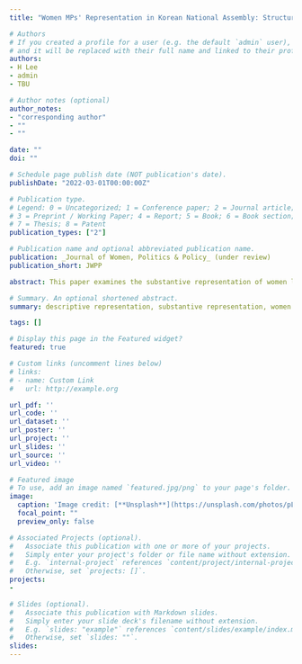 ```yaml
---
title: "Women MPs' Representation in Korean National Assembly: Structural Topic Modeling of the Standing Committees' Minutes"

# Authors
# If you created a profile for a user (e.g. the default `admin` user), write the username (folder name) here 
# and it will be replaced with their full name and linked to their profile.
authors:
- H Lee 
- admin
- TBU

# Author notes (optional)
author_notes:
- "corresponding author"
- ""
- ""

date: ""
doi: ""

# Schedule page publish date (NOT publication's date).
publishDate: "2022-03-01T00:00:00Z"

# Publication type.
# Legend: 0 = Uncategorized; 1 = Conference paper; 2 = Journal article;
# 3 = Preprint / Working Paper; 4 = Report; 5 = Book; 6 = Book section;
# 7 = Thesis; 8 = Patent
publication_types: ["2"]

# Publication name and optional abbreviated publication name.
publication: _Journal of Women, Politics & Policy_ (under review)
publication_short: JWPP

abstract: This paper examines the substantive representation of women lawmakers in the Korean National Assembly (KNA). To accomplish these goals the authors analyze the lawmakers’ gender difference in their deliberations and statements of minutes made by the members of twenty-three standing committees of the nineteenth KNA. The authors find that women members are not only focusing on the issues of traditional concern to women, including education, health and welfare (topics 2, 4, 11), they are also more active than their male counterparts in the deliberation of topics most uncommonly associated with women such as confirmation hearing (topic 17), budget planning and execution (topic 9), and union repression (topic 20). Based on these findings, the paper concludes that female representatives as a descriptive representatives play a role as substantive representatives promoting women’s interests.

# Summary. An optional shortened abstract.
summary: descriptive representation, substantive representation, women’s political representation, Korean National Assembly, structural topic modeling

tags: []

# Display this page in the Featured widget?
featured: true

# Custom links (uncomment lines below)
# links:
# - name: Custom Link
#   url: http://example.org

url_pdf: ''
url_code: ''
url_dataset: ''
url_poster: ''
url_project: ''
url_slides: ''
url_source: ''
url_video: ''

# Featured image
# To use, add an image named `featured.jpg/png` to your page's folder. 
image:
  caption: 'Image credit: [**Unsplash**](https://unsplash.com/photos/pLCdAaMFLTE)'
  focal_point: ""
  preview_only: false

# Associated Projects (optional).
#   Associate this publication with one or more of your projects.
#   Simply enter your project's folder or file name without extension.
#   E.g. `internal-project` references `content/project/internal-project/index.md`.
#   Otherwise, set `projects: []`.
projects:
- 

# Slides (optional).
#   Associate this publication with Markdown slides.
#   Simply enter your slide deck's filename without extension.
#   E.g. `slides: "example"` references `content/slides/example/index.md`.
#   Otherwise, set `slides: ""`.
slides: 
---
```


